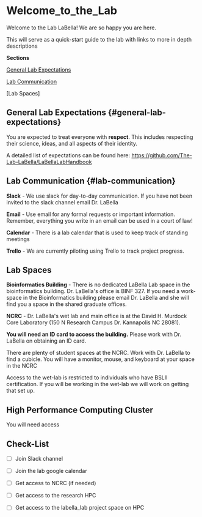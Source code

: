 # Welcome_to_the_Lab

Welcome to the Lab LaBella! We are so happy you are here.

This will serve as a quick-start guide to the lab with links to more in depth descriptions

**Sections**

[General Lab Expectations](#general-lab-expectations)

[Lab Communication](#lab-communication)

[Lab Spaces]

## General Lab Expectations {#general-lab-expectations}

You are expected to treat everyone with **respect**. This includes respecting their science, ideas, and all aspects of their identity.

A detailed list of expectations can be found here: <https://github.com/The-Lab-LaBella/LaBellaLabHandbook>

## Lab Communication {#lab-communication}

**Slack** - We use slack for day-to-day communication. If you have not been invited to the slack channel email Dr. LaBella

**Email** - Use email for any formal requests or important information. Remember, everything you write in an email can be used in a court of law!

**Calendar** - There is a lab calendar that is used to keep track of standing meetings

**Trello** - We are currently piloting using Trello to track project progress.

## Lab Spaces

**Bioinformatics Building** - There is no dedicated LaBella Lab space in the bioinformatics building. Dr. LaBella's office is BINF 327. If you need a work-space in the Bioinformatics building please email Dr. LaBella and she will find you a space in the shared graduate offices.

**NCRC** - Dr. LaBella's wet lab and main office is at the David H. Murdock Core Laboratory (150 N Research Campus Dr. Kannapolis NC 28081).

**You will need an ID card to access the building.** Please work with Dr. LaBella on obtaining an ID card.

There are plenty of student spaces at the NCRC. Work with Dr. LaBella to find a cubicle. You will have a monitor, mouse, and keyboard at your space in the NCRC

Access to the wet-lab is restricted to individuals who have BSLII certification. If you will be working in the wet-lab we will work on getting that set up.

## High Performance Computing Cluster

You will need access

## Check-List

-   [ ] Join Slack channel

-   [ ] Join the lab google calendar

-   [ ] Get access to NCRC (if needed)

-   [ ] Get access to the research HPC

-   [ ] Get access to the labella_lab project space on HPC
